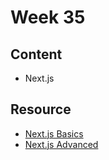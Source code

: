 # Week 35

## Content

- Next.js

## Resource

- [Next.js Basics](https://youtu.be/vCOSTG10Y4o?si=BIkRh2j4ZXdw3jO2)
- [Next.js Advanced](https://youtu.be/fqabW3WRUbw?si=tSb3GVB5drU-M5kL)
